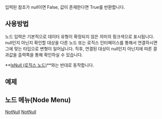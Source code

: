 <languages></languages>

입력된 참조가 *null*이면 False, 값이 존재한다면 True를 반환합니다.

## 사용방법

노드 입력은 기본적으로 데이터 유형이 확정되지 않은 의미의 핑크색으로
표시됩니다. null인지 아닌지 확인할 대상을 다른 노드 또는 로직스
인터페이스를 통해서 연결하시면 그에 맞는 타입으로 변형이 일어납니다.
직후, 연결된 대상이 null인지 아닌지에 따른 결과값을 출력쪽을 통해
확인하실 수 있습니다.

**[IsNull (로직스 노드)](IsNull_(Protoflux_node)/ko "wikilink")**와는
반대로 동작합니다.

## 예제

## 노드 메뉴(Node Menu)

[NotNull](Category:Protoflux{{#translation:}} "wikilink")
[NotNull](Category:Protoflux:Operators{{#translation:}} "wikilink")